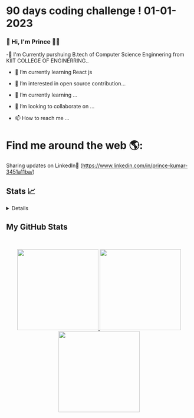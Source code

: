 # 90 days coding challenge ! 01-01-2023

### 👋 Hi, I'm Prince 👨‍💻
 -🧑‍ I'm Currently purshuing B.tech of Computer Science Enginnering from KIIT COLLEGE OF ENGINERRING..
 - 🌱 I’m currently learning React js   
 
- 👀 I’m interested in open source contribution...
- 🌱 I’m currently learning ...
- 💞️ I’m looking to collaborate on ...
- 📫 How to reach me ...

# Find me around the web 🌎:
Sharing updates on LinkedIn💼 (https://www.linkedin.com/in/prince-kumar-3451a11ba/)



<!-- [![GitHub Streak](https://streak-stats.demolab.com?user=prince-111&theme=radical)](https://git.io/streak-stats)
[![GitHub Streak](https://streak-stats.demolab.com?user=prince-111&theme=tokyonight)](https://git.io/streak-stats) -->

<!-- [![Prince Kumar's GitHub stats](https://github-readme-stats.vercel.app/api?username=prince-111)](https://github.com/prince-111/github-readme-stats) -->

## Stats 📈
 <details/> 
</details>
 <h2>My GitHub Stats </h2>
 <br>
 <p align="center">
  
  <a href="https://github.com/prince-111">
  
  <img height= "220em" src="https://streak-stats.demolab.com?user=prince-111" />

  <img height = "220em" src="https://github-readme-stats.vercel.app/api?username=prince-111&show_icons=true" />
  
  <img height ="220em" src="https://github-readme-stats.vercel.app/api/top-langs/?username=prince-111&layout=compact">
</p>  

<!--- [![GitHub Streak](https://streak-stats.demolab.com?user=prince-111)](https://git.io/streak-stats) --->

<!--- ![Prince's GitHub stats](https://github-readme-stats.vercel.app/api?username=prince-111&show_icons=true) --->


 <!--- [![Top Langs](https://github-readme-stats.vercel.app/api/top-langs/?username=prince-111&layout=compact)](https://github.com/prince-111/github-readme-stats) --->


<!---
prince-111/prince-111 is a ✨ special ✨ repository because its `README.md` (this file) appears on your GitHub profile.
You can click the Preview link to take a look at your changes.
--->
